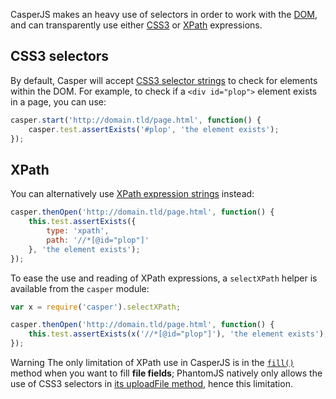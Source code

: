 CasperJS makes an heavy use of selectors in order to work with the
[DOM](http://www.w3.org/TR/dom/), and can transparently use either
[CSS3](http://www.w3.org/TR/selectors/) or [XPath](http://www.w3.org/TR/xpath/)
expressions.

## CSS3 selectors

By default, Casper will accept [CSS3 selector strings](http://www.w3.org/TR/selectors/#selectors)
to check for elements within the DOM. For example, to check if a `<div id="plop">`
element exists in a page, you can use:

```javascript
casper.start('http://domain.tld/page.html', function() {
    casper.test.assertExists('#plop', 'the element exists');
});
```

## XPath

You can alternatively use [XPath expression strings]() instead:

```javascript
casper.thenOpen('http://domain.tld/page.html', function() {
    this.test.assertExists({
        type: 'xpath',
        path: '//*[@id="plop"]'
    }, 'the element exists');
});
```

To ease the use and reading of XPath expressions, a `selectXPath` helper is
available from the `casper` module:

```javascript
var x = require('casper').selectXPath;

casper.thenOpen('http://domain.tld/page.html', function() {
    this.test.assertExists(x('//*[@id="plop"]'), 'the element exists');
});
```

<span class="label label-warning">Warning</span> The only limitation of XPath use
in CasperJS is in the [`fill()`](api.html#casper.fill) method when you want to fill
**file fields**; PhantomJS natively only allows the use of CSS3 selectors in
<a href="http://code.google.com/p/phantomjs/wiki/Interface#uploadFile(selector,_fileName)">its
uploadFile method</a>, hence this limitation.
